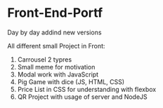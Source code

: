 # Front-End-Portf

Day by day addind new versions

All different small Project in Front:
1. Carrousel 2 typres
2. Small meme for motivation
3. Modal work with JavaScript
4. Pig Game with dice (JS, HTML, CSS)
5. Price List in CSS for understanding with flexbox
6. QR Project with usage of server and NodeJS
